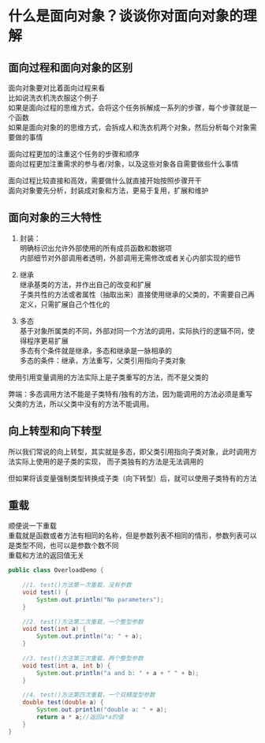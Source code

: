 # 什么是面向对象？谈谈你对面向对象的理解
## 面向过程和面向对象的区别
面向对象要对比着面向过程来看<br/>
比如说洗衣机洗衣服这个例子<br/>
如果是面向过程的思维方式，会将这个任务拆解成一系列的步骤，每个步骤就是一个函数<br/>
如果是面向对象的的思维方式，会拆成人和洗衣机两个对象，然后分析每个对象需要做的事情

面向过程更加的注重这个任务的步骤和顺序<br/>
面向过程更加注重需求的参与者/对象，以及这些对象各自需要做些什么事情

面向过程比较直接和高效，需要做什么就直接开始按照步骤开干<br/>
面向对象要先分析，封装成对象和方法，更易于复用，扩展和维护

## 面向对象的三大特性
1. 封装：<br/>
   明确标识出允许外部使用的所有成员函数和数据项<br/>
   内部细节对外部调用者透明，外部调用无需修改或者关心内部实现的细节
   

2. 继承<br/>
   继承基类的方法，并作出自己的改变和扩展<br/>
   子类共性的方法或者属性（抽取出来）直接使用继承的父类的，不需要自己再定义，只需扩展自己个性化的


3. 多态<br/>
   基于对象所属类的不同，外部对同一个方法的调用，实际执行的逻辑不同，使得程序更易扩展<br/>
   多态有个条件就是继承，多态和继承是一脉相承的<br/>
   多态的条件：继承，方法重写，父类引用指向子类对象<br/>

使用引用变量调用的方法实际上是子类重写的方法，而不是父类的

弊端：多态调用方法不能是子类特有/独有的方法，因为能调用的方法必须是重写父类的方法，所以父类中没有的方法不能调用。

## 向上转型和向下转型
所以我们常说的向上转型，其实就是多态，即父类引用指向子类对象，此时调用方法实际上使用的是子类的实现， 而子类独有的方法是无法调用的

但如果将该变量强制类型转换成子类（向下转型）后，就可以使用子类特有的方法

## 重载
顺便说一下重载<br/>
重载就是函数或者方法有相同的名称，但是参数列表不相同的情形，参数列表可以是类型不同，也可以是参数个数不同<br/>
重载和方法的返回值无关<br/>
```java
public class OverloadDemo {
 
    //1. test()方法第一次重载，没有参数
    void test() {
        System.out.println("No parameters");
    }
 
    //2. test()方法第二次重载，一个整型参数
    void test(int a) {
        System.out.println("a: " + a);
    }
 
    //3. test()方法第三次重载，两个整型参数
    void test(int a, int b) {
        System.out.println("a and b: " + a + " " + b);
    }
 
    //4. test()方法第四次重载，一个双精度型参数
    double test(double a) {
        System.out.println("double a: " + a);
        return a * a;//返回a*a的值
    }
}

```